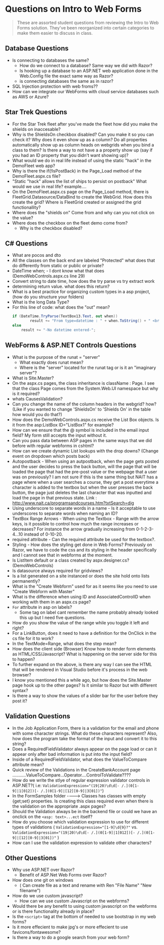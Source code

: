 # Questions on Intro to Web Forms

> These are assorted student questions from reviewing the Intro to Web Forms solution. They've been reorganized into certain categories to make them easier to discuss in class.

## Database Questions

- Is connecting to databases the same?
    - How do we connect to a database?  Same way we did with Razor?
    - Is hooking up a database to an ASP.NET web application done in the Web.Config file the exact same way as Razor?
    - is connecting databases the same as in razor?
- SQL Injection protection with web froms??
- How can we integrate our WebForms with cloud service databases such as AWS or Azure?

## Star Trek Questions

- For the Star Trek fleet after you've made the fleet how did you make the shields on inaccesable?
- Why is the ShieldsOn checkbox disabled? Can you make it so you can check it? Why does it even show up as a column? Do all properties automatically show up as column heads on webgrids when you bind a class to them? Is there a way to not have a a property show up (say if you had an ID property  that you didn't want showing up)?
- What would we do in real life instead of using the static "hack" in the DemoFleet web app?
- Why is there the if(!IsPostBack) in the Page_Load method of the DemoFleet.aspx.cs file?
- "Static "hack" allows the list of ships to persist on postback" What would we use in real life? example....
- On the DemoFleet.aspx.cs page on the Page_Load method, there is FleetGrid.Datasource/DataBind to create the WebGrid. How does this create the grid? Where is FleetGrid created or assigned the grid functionallity?
- Where does the "shields on" Come from and why can you not click on the value?
- Where does the checkbox on the fleet demo come from?
    - Why is the checkbox disabled? 

## C# Questions

- What are pocos and dto
- All the classes on the back end are labeled "Protected" what does that do differently from static or public or private?
- DateTime when;  - I dont know what that does (DemoWebControls.aspx.cs line 29)
- Convert string to date time, how does the try parse vs try extract work
- determining return value.  what does this return?
- What is a best practice for organizing custom types in a asp project, (how do you structure your folders)
- What is the long Data Type?
- For this line of code: what does the "out" mean?
    ```csharp
    if (DateTime.TryParse(TextBox13.Text, out when))
            result += "From type=datetime : " + when.ToString() + " <br />";
    else
        result += "-No datetime entered-";
    ```

## WebForms & ASP.NET Controls Questions

- What is the purpose of the runat = "server"
    - What exactly does runat mean?
    - Where is the "server" located for the runat tag or is it an "imaginary server"?
- What is Site.Master?
- On the aspx.cs pages, the class inheritance is className : Page. I see that the class Page comes from the System.Web.UI namespace but why is it required?
- whats CausesValidation?
- Can you change the name of the column headers in the webgrid? how? (Like if you wanted to change 'ShieldsOn' to 'Shields On' in the table how would you do that?)
- How does the DemoWebControls.aspx.cs receive the List Box objects. Is it from the asp:ListBox ID="ListBox1" for example?
- How can we ensure that the @ symbol is included in the email input field? My form still accepts the input without it.
- Can you pass data between ASP pages in the same ways that we did before with regular webforms in cshtml?
- How can we create dynamic List lookups with the drop downs? (Change event on dropdown which posts back)
- Autopostback - When using an autpostback, when the page gets posted and the user decides to press the back button, will the page that will be loaded the page that had the pre-post value or the webpage that a user was on previously? I am not sure if this is the same thing but NAIT has a page where when a user searches a course, they get a post everytime a character is added to the textbox but when the user presses the back button, the page just deletes the last character that was inputted and load the page in that previous state. Link :  http://www.nait.ca/programsandcourses.htm?txtSearch=dig
- Using underscore to separate words in a name - Is it acceptable to use underscores to separate words when naming an ID?
- TextBox Range Arrows - When using the Textbox - Range with the arrow keys, is it possible to control how much the range increases or decreases? For instance the arrow gradually increasing from 0-1-2-3-4...10 instead of 0-10-20.
- required attribute - Can the required attribute be used for the textbox?.
- Styling - How does the styling get done in Web Forms? Previously on Razor, we have to code the css and its styling in the header specifically and I cannot see that in webforms at the moment.
- Is ListItem default or a class created by aspx.designer.cs? (DemoWebControls)
- Is datasource always required for gridviews?
- Is a list generated on a site instanced or does the site hold onto lists permanently?
- What is the "Create Webform" used for as it seems like you need to use "Create Webform with Master"
- What is the difference when using ID and AssociatedControlID when working with them in an aspx.cs page?
- `For` attribute in asp on labels?
    - Some tag on label cant remember the name probably already looked this up but I need five questions.
- How do you show the value of the range while you toggle it left and right?
- For a LinkButton, does it need to have a definition for the OnClick in the cs file for it to work? 
- In the TextMode=Range, what does the step mean?
- How does the client side (Browser) Know how to render form elements as HTML/CSS/Javascript? What is happening on the server side for this to happen?
- To further expand on the above, is there any way I can see the HTML that will be rendered in Visual Studio before it's process in the web browser?
- I know you mentioned this a while ago, but how does the Site.Master page hook up to the other pages? Is it similar to Razor but with different syntax?
- Is there a way to show the values of a slider bar for the user before they post it?

## Validation Questions

- In the Job Application Form, there is a validation for the email and phone with some character strings. What do these characters represent? Also, how does the program take the format of the input and convert it to this string?
- Does a RequiredFieldValidator always appear on the page load or can it appear only after bad information is put into the input field?
- Inside of a RequiredFieldValidator, what does the ValueToCompare attribute mean?
- Quick review of the Validations in the CreateBankAccount page ...........ValueToCompare...Operator....ControlToValidate????
- How do we write the stlye of regular expression validator controls in ASP.NET?( i.e: `ValidationExpression="(19|20)\d\d[- /.](0[1-9]|1[012])[- /.](0[1-9]|[12][0-9]|3[01])"`)
- In the FormSamples folder ----> Classes has classes with empty {get;set} properties. Is creating this class required even when there is the validation on the appropriate .aspx pages?
- Should the Validation always be in the backend file or could we have an onclick on the `<asp: text>...ect` itself?
- How do you choose which validation expression to use for different types of validations ( `ValidationExpression="[1-9]\d{9}?"` vs. `ValidationExpression="(19|20)\d\d[- /.](0[1-9]|1[012])[- /.](0[1-9]|[12][0-9]|3[01])"` )
- How can I use the validation expression to validate other characters? 

## Other Questions

- Why use ASP.NET over Razor?
    - Benefit of ASP.Net Web Forms over Razor?
- How does one git on windows
    - ( Can create file as a text and rename with Ren "File Name" "New filename")
- How do we use custom javascript?
    - How can we use custom Javascript on the webforms?
- Would there be any benefit to using custom javascript on the webforms or is there functionality already in place?
- Is the `<script>` tag at the bottom of needed to use bootstrap in my web forms?
- Is it more effecient to make jpg's or more effecient to use favicons/fontawesome?
- Is there a way to do a google search from your web form?

